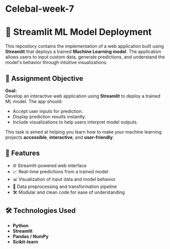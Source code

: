 # Celebal-week-7
# 🧠 Streamlit ML Model Deployment 

This repository contains the implementation of a web application built using **Streamlit** that deploys a trained **Machine Learning model**. The application allows users to input custom data, generate predictions, and understand the model's behavior through intuitive visualizations.

## 📌 Assignment Objective

**Goal:**  
Develop an interactive web application using **Streamlit** to deploy a trained ML model. The app should:

- Accept user inputs for prediction.
- Display prediction results instantly.
- Include visualizations to help users interpret model outputs.

This task is aimed at helping you learn how to make your machine learning projects **accessible**, **interactive**, and **user-friendly**.

## 🚀 Features

- 🌐 Streamlit-powered web interface  
- 📈 Real-time predictions from a trained model  
- 📊 Visualization of input data and model behavior  
- 🧹 Data preprocessing and transformation pipeline  
- 🛠 Modular and clean code for ease of understanding

## 🛠 Technologies Used

- **Python**
- **Streamlit**
- **Pandas / NumPy**
- **Scikit-learn**

